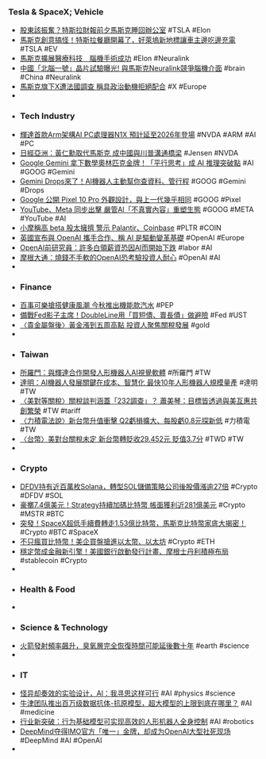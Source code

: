 ### Tesla & SpaceX; Vehicle
- [股東該振奮？特斯拉財報前夕馬斯克睡回辦公室](https://tw.stock.yahoo.com/news/股東該振奮-特斯拉財報前夕馬斯克睡回辦公室-010600825.html) #TSLA #Elon
- [馬斯克創意搞怪！特斯拉餐廳開幕了，好萊塢新地標讓車主邊吃邊充電](https://technews.tw/2025/07/22/tesla-opened-a-restaurant/) #TSLA #EV
- [馬斯克擴展醫療科技　腦機手術成功](https://www.cna.com.tw/video/news/4348957) #Elon #Neuralink
- [中國「北腦一號」晶片試驗曝光! 與馬斯克Neuralink競爭腦機介面](https://newtalk.tw/news/view/2025-07-21/983044) #brain #China #Neuralink
- [馬斯克旗下X遭法國調查 稱具政治動機拒絕配合](https://udn.com/news/story/6811/8889109) #X #Europe
-
- ### Tech Industry
- [輝達首款Arm架構AI PC處理器N1X 預計延至2026年登場](https://tw.stock.yahoo.com/news/輝達首款arm架構ai-pc處理器n1x-預計延至2026年登場-100758186.html) #NVDA #ARM #AI #PC
- [日經亞洲：黃仁勳取代馬斯克 成中國與川普溝通橋梁](https://udn.com/news/story/6811/8889360) #Jensen #NVDA
- [Google Gemini 拿下數學奧林匹克金牌！「平行思考」成 AI 推理突破點](https://today.line.me/tw/v3/article/oqmBQKp) #AI #GOOG #Gemini
- [Gemini Drops來了！AI機器人主動幫你查資料、管行程](https://www.technice.com.tw/issues/ai/183539/) #GOOG #Gemini #Drops
- [Google 公開 Pixel 10 Pro 外觀設計，與上一代幾乎相同](https://ccc.technews.tw/2025/07/22/google-reveals-what-pixel-10-pro-looks-like/) #GOOG #Pixel
- [YouTube、Meta 同步出擊 嚴管AI「不真實內容」重塑生態](https://news.cnyes.com/news/id/6072649) #GOOG #META #YouTube #AI
- [小摩稱高 beta 股太擁擠 警示 Palantir、Coinbase](https://finance.technews.tw/2025/07/22/jpmorgan-chase-says-high-beta-stocks-are-overcrowded/) #PLTR #COIN
- [英國宣布與 OpenAI 攜手合作、稱 AI 是驅動變革基礎](https://technews.tw/2025/07/22/uk-and-chatgpt-maker-openai-sign-new-strategic-partnership/) #OpenAI #Europe
- [OpenAI前研究員：許多白領薪資恐因AI而開始下跌](https://www.moneydj.com/kmdj/news/newsviewer.aspx?a=04349259-6029-4d5c-ae77-22ba7efaadc5) #labor #AI
- [摩根大通：燒錢不手軟的OpenAI恐考驗投資人耐心](https://news.cnyes.com/news/id/6071996) #OpenAI #AI
-
- ### Finance
- [百事可樂搶搭健康風潮 今秋推出機能款汽水](https://news.cnyes.com/news/id/6072096) #PEP
- [備戰Fed影子主席！DoubleLine用「買短債、賣長債」做避險](https://news.cnyes.com/news/id/6072115) #Fed #UST
- [〈貴金屬盤後〉黃金漲到五周高點 投資人聚焦關稅發展](https://news.cnyes.com/news/id/6072105) #gold
-
- ### Taiwan
- [所羅門：與輝達合作開發人形機器人AI視覺軟體](https://www.cna.com.tw/news/afe/202507220147.aspx) #所羅門 #TW
- [達明：AI機器人發展關鍵在成本、智慧化 最快10年人形機器人規模量產](https://news.cnyes.com/news/id/6073035) #達明 #TW
- [〈美對等關稅〉關稅談判涵蓋「232調查」？ 蕭美琴：目標皆透過與美互惠共創繁榮](https://news.cnyes.com/news/id/6071869) #TW #tariff
- [〈力積電法說〉新台幣升值衝擊 Q2虧損擴大、每股虧0.8元探新低](https://news.cnyes.com/news/id/6073057) #力積電 #TW
- [〈台幣〉美對台關稅未定 新台幣轉貶收29.452元 貶值3.7分](https://news.cnyes.com/news/id/6072923) #TWD #TW
-
- ### Crypto
- [DFDV持有近百萬枚Solana，轉型SOL儲備策略公司後股價漲逾27倍](https://abmedia.io/defi-development-corp-holds-999999-sol) #Crypto #DFDV #SOL
- [豪擲7.4億美元！Strategy持續加碼比特幣 帳面獲利近281億美元](https://news.cnyes.com/news/id/6072650) #Crypto #MSTR #BTC
- [突發！SpaceX超低手續費轉走1.53億比特幣，馬斯克比特幣家底大揭密！](https://www.mitrade.com/zh/insights/crypto-analysis/btc/20250722J02) #Crypto #BTC #SpaceX
- [不只瘋買比特幣！美企買盤搶進以太幣、以太坊](https://news.cnyes.com/news/id/6072122) #Crypto #ETH
- [穩定幣成金融新引擎！美國銀行啟動發行計畫、摩根士丹利積極布局](https://news.cnyes.com/news/id/6072647) #stablecoin #Crypto
-
- ### Health & Food
-
- ### Science & Technology
- [火箭發射頻率飆升，臭氧層完全恢復時間可能延後數十年](https://technews.tw/2025/07/21/ozone-depletion-rocket-fuel/) #earth #science
-
- ### IT
- [怪异却奏效的实验设计，AI：我寻思这样可行](https://www.jiqizhixin.com/articles/2025-07-22-8) #AI #physics #science
- [牛津团队推出百万级数据抗体-抗原模型，超大模型的上限到底在哪里？](https://www.jiqizhixin.com/articles/2025-07-22-7) #AI #medicine
- [行业新突破：行为基础模型可实现高效的人形机器人全身控制](https://www.jiqizhixin.com/articles/2025-07-22-4) #AI #robotics
- [DeepMind夺得IMO官方「唯一」金牌，却成为OpenAI大型社死现场](https://www.jiqizhixin.com/articles/2025-07-22-5) #DeepMind #AI #OpenAI
-